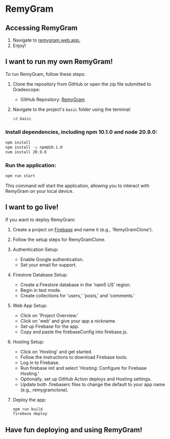 # RemyGram

## Accessing RemyGram
1. Navigate to [remygram.web.app.](remygram.web.app.)
2. Enjoy!


## I want to run my own RemyGram!

To run RemyGram, follow these steps:

1. Clone the repository from GitHub or open the zip file submitted to Gradescope:
   - GitHub Repository: [RemyGram](https://github.com/WencySuo/RemyGram)

2. Navigate to the project's `basic` folder using the terminal:
   ```bash
   cd basic
   ```

### Install dependencies, including npm 10.1.0 and node 20.9.0:
```bash
npm install
npm install -g npm@10.1.0
nvm install 20.9.0
```
### Run the application: 
```bash
npm run start
```
This command will start the application, allowing you to interact with RemyGram on your local device. 

## I want to go live!
If you want to deploy RemyGram:

1. Create a project on [Firebase](console.firebase.google.com) and name it (e.g., 'RemyGramClone').

2. Follow the setup steps for RemyGramClone.

3. Authentication Setup:
   - Enable Google authentication.
   - Set your email for support.

4. Firestore Database Setup:
   - Create a Firestore database in the 'nam5 US' region.
   - Begin in test mode.
   - Create collections for 'users,' 'posts,' and 'comments.'

5. Web App Setup:
   - Click on 'Project Overview.'
   - Click on 'web' and give your app a nickname.
   - Set up Firebase for the app.
   - Copy and paste the firebaseConfig into firebase.js.

6. Hosting Setup:
   - Click on 'Hosting' and get started.
   - Follow the instructions to download Firebase tools.
   - Log in to Firebase.
   - Run firebase init and select 'Hosting: Configure for Firebase Hosting.'
   - Optionally, set up GitHub Action deploys and Hosting settings.
   - Update both .firebaserc files to change the default to your app name (e.g., remygramclone).

7. Deploy the app:
   ```bash
   npm run build
   firebase deploy
   ```
## Have fun deploying and using RemyGram!